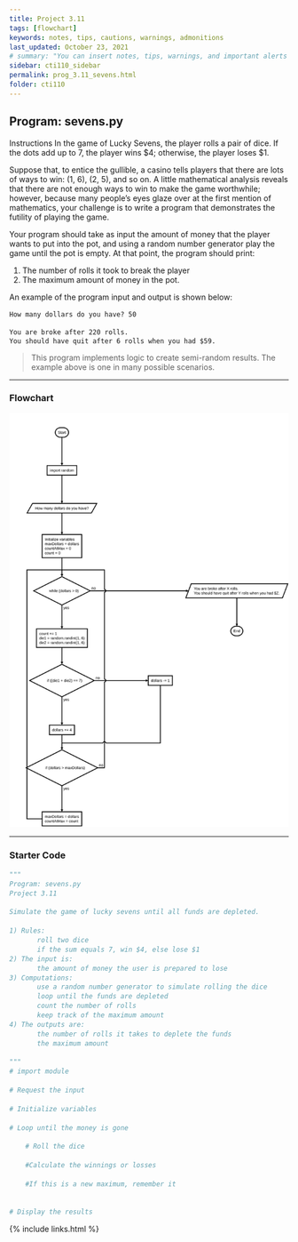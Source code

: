 ```yaml
---
title: Project 3.11
tags: [flowchart]
keywords: notes, tips, cautions, warnings, admonitions
last_updated: October 23, 2021
# summary: "You can insert notes, tips, warnings, and important alerts in your content. These notes are stored as shortcodes made available through the linksrefs.hmtl include."
sidebar: cti110_sidebar
permalink: prog_3.11_sevens.html
folder: cti110
---
```

## Program: sevens.py

Instructions
In the game of Lucky Sevens, the player rolls a pair of dice. If the dots add up to 7, the player wins \$4; otherwise, the player loses \$1.

Suppose that, to entice the gullible, a casino tells players that there are lots of ways to win: (1, 6), (2, 5), and so on. A little mathematical analysis reveals that there are not enough ways to win to make the game worthwhile; however, because many people’s eyes glaze over at the first mention of mathematics, your challenge is to write a program that demonstrates the futility of playing the game.

Your program should take as input the amount of money that the player wants to put into the pot, and using a random number generator play the game until the pot is empty. At that point, the program should print:

1. The number of rolls it took to break the player
2. The maximum amount of money in the pot.

An example of the program input and output is shown below:

```text
How many dollars do you have? 50

You are broke after 220 rolls.
You should have quit after 6 rolls when you had $59.
```

>This program implements logic to create semi-random results. The example above is one in many possible scenarios.
---

### Flowchart

![sevens flowchart](../../images/cti110_p_3.11_sevens.flowchart.svg)

---

### Starter Code

```python
"""
Program: sevens.py
Project 3.11

Simulate the game of lucky sevens until all funds are depleted.

1) Rules:
       roll two dice
       if the sum equals 7, win $4, else lose $1
2) The input is:
       the amount of money the user is prepared to lose 
3) Computations:
       use a random number generator to simulate rolling the dice
       loop until the funds are depleted 
       count the number of rolls
       keep track of the maximum amount
4) The outputs are:
       the number of rolls it takes to deplete the funds
       the maximum amount 

"""
# import module 

# Request the input

# Initialize variables

# Loop until the money is gone

    # Roll the dice

    #Calculate the winnings or losses

    #If this is a new maximum, remember it


# Display the results
```

{% include links.html %}
